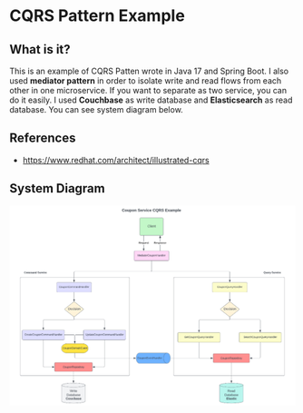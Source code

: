 # CQRS Pattern Example

## What is it?
This is an example of CQRS Patten wrote in Java 17 and Spring Boot. I also used **mediator pattern** in order to isolate write and read flows from each other in one microservice. 
If you want to separate as two service, you can do it easily. I used **Couchbase** as write database and **Elasticsearch** as read database. You can see system diagram below. 

## References
* https://www.redhat.com/architect/illustrated-cqrs

## System Diagram
![](cqrs-pattern.png)